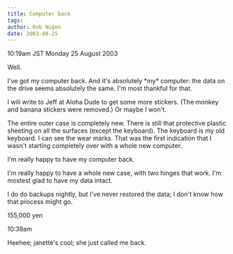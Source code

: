 ```yaml
---
title: Computer back
tags: 
author: Rob Nugen
date: 2003-08-25
---
```


<p class=date>10:19am JST Monday 25 August 2003</p>

<p>Well.</p>

<p>I've got my computer back.  And it's absolutely *my* computer: the
data on the drive seems absolutely the same.  I'm most thankful for
that.</p>

<p>I will write to Jeff at Aloha Dude to get some more stickers.  (The
monkey and banana stickers were removed.)  Or maybe I won't.</p>

<p>The entire outer case is completely new.  There is still that
protective plastic sheeting on all the surfaces (except the
keyboard).  The keyboard is my old keyboard.  I can see the wear
marks.  That was the first indication that I wasn't starting
completely over with a whole new computer. </p>

<p>I'm really happy to have my computer back.</p>

<p>I'm really happy to have a whole new case, with two hinges that
work.  I'm mostest glad to have my data intact.</p>

<p>I do do backups nightly, but I've never restored the data; I don't
know how that process might go.</p>

<p>155,000 yen</p>

<p class=date>10:38am</p>

<p>Heehee;  janette's cool; she just called me back.</p>
